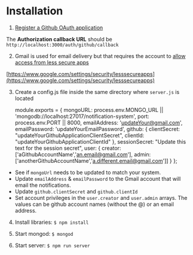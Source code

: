 # Installation

1) [Register a Github OAuth application](https://github.com/settings/applications/new)

The **Authorization callback URL** should be `http://localhost:3000/auth/github/callback`

2) Gmail is used for email delivery but that requires the account to [allow access from less secure apps](https://support.google.com/accounts/answer/6010255)

[https://www.google.com/settings/security/lesssecureapps](https://www.google.com/settings/security/lesssecureapps)

3) Create a config.js file inside the same directory where `server.js` is located

    module.exports = {
      mongoURL: process.env.MONGO_URL || 'mongodb://localhost:27017/notification-system',
      port: process.env.PORT || 8000,
      emailAddress: 'updateYour@gmail.com',
      emailPassword: 'updateYourEmailPassword',
      github: {
        clientSecret: "updateYourGithubApplicationClientSecret",
        clientId: "updateYourGithubApplicationClientId"
      },
      sessionSecret: "Update this text for the session secret",
      user: {
        creator: ['aGithubAccountName','an.email@gmail.com'],
        admin: ['anotherGithubAccountName','a.different.email@gmail.com']]
      }
    };
- See if `mongoUrl` needs to be updated to match your system.
- Update `emailAddress` & `emailPassword` to the Gmail account that will email the notifications.
- Update `github.clientSecret` and `github.clientId`
- Set account privileges in the `user.creator` and `user.admin` arrays. The values can be github account names (without the @) or an email address.

4) Install libraries: `$ npm install`

5) Start mongod: `$ mongod`

6) Start server: `$ npm run server`

